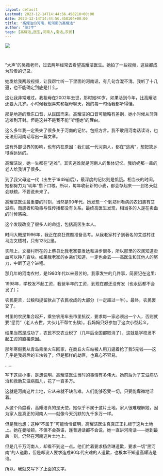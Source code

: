 ```yaml
---
layout: default
Lastmod: 2023-12-14T14:44:56.458210+00:00
date: 2023-12-14T14:44:56.458104+00:00
title: "高耀洁的河南，和河南的高耀洁"
author: "张3丰"
tags: [高耀洁,医生,河南人,南话,农民]
---
```


![](https://images.weserv.nl/?url=https%3A//mmbiz.qpic.cn/mmbiz_jpg/3OMbCSCZjRYV4mVvK017yq1gYfyXtvtYoIHVVjnamOww4a5TrvGjJLVZkeBy8lEa4kicSWyC926pUudnqdOicJuA/640%3Fwx_fmt%3Djpeg)

​

“大声”的吴薇老师，过去两年经常去看望高耀洁医生。她拍了一些视频，这些都成为珍贵的记录。

她发给我两段视频，让我帮忙听一下里面的河南话，有几句含混不清。我听了十几遍，也不能确定到底是什么。

这让我非常难过。我祖母在2002年去世，那时她80岁。如果活到今年，比高耀洁还要大几岁。小时候我很喜欢和祖母聊天，她的每一句话我都听得懂。

那是地道的豫东口音，从民国而来。高耀洁的口音可能略有差别，她小时候从菏泽逃难到开封。但是这并不是我不能“听懂她”的理由。

这么多年我一定丢失了很多关于河南的记忆，包括方言。我不敢用河南话读诗，也无法用河南话写出一篇文章。

这有外部世界的影响，也有内在原因：我们这一代河南人，都在“逃离”，想把故乡甩得远远的。

高耀洁说，她一生都在“逃难”。其实逃难就是河南人的集体记忆。我奶奶那一辈的老人给我讲了很多。

到了我父母这一代（出生于1949前后），最深度的记忆则是饥饿。相当长的时间，她都努力为“明年”攒下口粮。所以，每年收获新的小麦，都会存起来——到冬天就会缺粮，不要说未来了。

高耀洁医生最重要的时刻，当然是90年代。她发现一个到郑州看病的农妇患有艾滋病，而患者和吸毒与性传播都没有关系。最终高医生发现，相当多的人是在卖血的时候感染。

这个发现改变了很多人的命运，包括高医生本人。

时间大概是1996年，我正在疯狂做题准备高考。从我老家村子到著名的艾滋村驻马店文楼村，只有125公里。

实际上，文楼村所在的上蔡县比我老家要发达和进步很多，所以那里的农民知道卖血可以挣几百块。如果我老家的乡亲们知道，一定也会去——高医生和其他人的努力，中断了这个进程。

那几年的河南农村，是1980年代以来最苦的。我家发生的几件事，简要记在这里:

1998年，学校发不起工资，我爸半年的工资，到现在都还没有发（也永远都不会发了）；

农民更苦，公粮和提留款占了农民收成的大部分（一定超过一半）。最终，农民罢交了。

村里的农民集合起开，乘坐农用车去市里抗议，要求每一家必须出一个人，否则就要“惩罚”（老人去世，大伙儿不帮忙出殡）。我妈妈只好参加了这次小型起义。

结果当然是成功了，农民不交农业税了（几年后全国都取消了），这就是学校发不起工资的直接原因。

那年寒假我从青岛乘坐火车回家，在商丘火车站被人用刀逼着抢了我5元钱——这几乎是我最后的五块钱了，但是那样的劫匪，也真心不容易。

……

写下这些小事，是想说明，高耀洁医生当时的事情有多伟大。她前后为了艾滋病防治和救助艾滋病孤儿，花了一百多万。

这就是河南这片土地，它从来就不缺苦难。人们能够忍受一切，只要能卑微地活着。

从这个角度看，高耀洁真的是天使，她似乎不属于这片土地。家人很难理解她，因为家人是真正的河南人——就像今天沉默的九千多万一样。

但是我也想：这种“不属于”可能恰恰证明，高耀洁医生真真正正扎根于这片土地上。她在曼哈顿，不但不会英语，连普通话都不会说，她一直讲河南话——她到最后一刻，仍然在河南这片土地上。

但是几千万河南人，却看不到这一点。他们忙着要求杨丞琳道歉，要求一切“黑河南”的人道歉，但是却没人要求造成90年代灾难的人道歉，也根本不知道高耀洁是谁。

所以，我就又写下了上面的文字。

